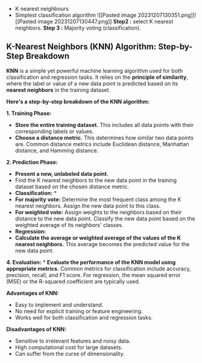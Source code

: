 - K nearest neighbours
- Simplest classification algorithm 
![[Pasted image 20231207130351.png]]![[Pasted image 20231207130447.png]]
**Step2 :** select K nearest neighbors. 
**Step 3 :** Majority voting (classification).

## K-Nearest Neighbors (KNN) Algorithm: Step-by-Step Breakdown

**KNN** is a simple yet powerful  machine learning algorithm used for both classification and regression tasks. It relies on the **principle of similarity**, where the label or value of a new data point is predicted based on its **nearest neighbors** in the training dataset.

**Here's a step-by-step breakdown of the KNN algorithm:**

**1. Training Phase:**
* **Store the entire training dataset.** This includes all data points with their corresponding labels or values. 
* **Choose a distance metric.** This determines how similar two data points are. Common distance metrics include Euclidean distance, Manhattan distance, and Hamming distance.

**2. Prediction Phase:** 
* **Present a new, unlabeled data point.**
* Find the K nearest neighbors to the new data point in the training dataset based on the chosen distance metric. 
* **Classification:** * 
* **For majority vote:** Determine the most frequent class among the K nearest neighbors. Assign the new data point to this class. 
* **For weighted vote:** Assign weights to the neighbors based on their distance to the new data point. Classify the new data point based on the weighted average of its neighbors' classes. 
* **Regression:** 
* **Calculate the average or weighted average of the values of the K nearest neighbors.** This average becomes the predicted value for the new data point.

**4. Evaluation:** * **Evaluate the performance of the KNN model using appropriate metrics.** Common metrics for classification include accuracy, precision, recall, and F1 score. For regression, the mean squared error (MSE) or the R-squared coefficient are typically used.

**Advantages of KNN:**

- Easy to implement and understand.
- No need for explicit training or feature engineering.
- Works well for both classification and regression tasks.

**Disadvantages of KNN:**

- Sensitive to irrelevant features and noisy data.
- High computational cost for large datasets.
- Can suffer from the curse of dimensionality.

